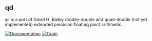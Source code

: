 ## qd

`qd` is a port of David H. Bailey double-double and quad-double (not yet implemented) extended precision floating point arithmetic.

[![Documentation](https://docs.rs/qd/badge.svg)](https://docs.rs/qd)
[![Crate](https://img.shields.io/crates/v/qd.svg)](https://crates.io/crates/qd)
